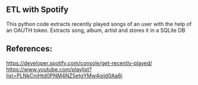 ## ETL with Spotify

This python code extracts recently played songs of an user with the help of an OAUTH token. Extracts song, album, artist and stores it in a SQLite DB

## References:
https://developer.spotify.com/console/get-recently-played/
https://www.youtube.com/playlist?list=PLNkCniHtd0PNM4NZ5etgYMw4ojid0Aa6i
